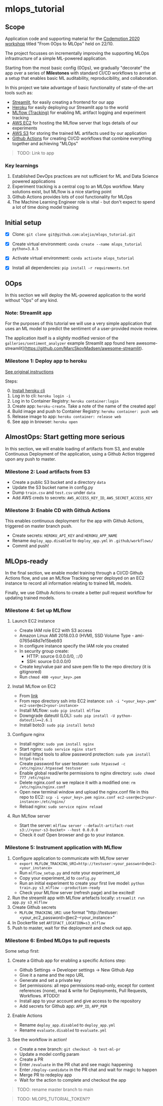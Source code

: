 # mlops_tutorial

## Scope

Application code and supporting material for the [Codemotion 2020 workshop](https://events.codemotion.com/conferences/online/2020/codemotion-online-tech-conference/workshops/) titled "From 0Ops to MLOps" held on 22/10.

The project focusses on incrementally improving the supporting MLOps infrastructure of a simple ML-powered application.

Starting from the most basic config (0Ops), we gradually "decorate" the app over a series of **Milestones** with standard CI/CD workflows to arrive at a setup that enables basic ML auditability, reproducibility, and collaboration.

In this project we take advantage of basic functionality of state-of-the-art tools such as:

- [Streamlit](https://www.streamlit.io/), for easily creating a frontend for our app
- [Heroku](https://www.heroku.com) for easily deploying our Streamlit app to the world
- [MLflow (Tracking)](https://mlflow.org/docs/latest/tracking.html) for enabling ML artifact logging and experiment tracking
- [AWS EC2](https://aws.amazon.com/ec2/) for hosting the MLflow server that logs details of our experiments
- [AWS S3](https://aws.amazon.com/s3/) for storing the trained ML artifacts used by our application
- [Github Actions](https://github.com/features/actions) for creating CI/CD workflows that combine everything together and achieving "MLOps"

> TODO: Link to app

### Key learnings

1. Established DevOps practices are not sufficient for ML and Data Science powered applications
2. Experiment tracking is a central cog to an MLOps workflow. Many solutions exist, but MLflow is a nice starting point
3. Github Actions provides lots of cool functionality for MLOps
4. The Machine Learning Engineer role is vital - but don't expect to spend a lot of time doing model training

## Initial setup

- [x] Clone: `git clone git@github.com:alejio/mlops_tutorial.git`

- [x] Create virtual environment: `conda create --name mlops_tutorial python=3.8.5`

- [x] Activate virtual environment: `conda activate mlops_tutorial`

- [x] Install all dependencies: `pip install -r requirements.txt`

## 0Ops

In this section we will deploy the ML-powered application to the world without "Ops" of any kind.

### Note: Streamlit app

For the purposes of this tutorial we will use a very simple application that uses an ML model to predict the sentiment of a user-provided movie review.

The application itself is a slightly modified version of the `galleries/sentiment_analyzer` example Streamlit app found here awesome-streamlit](https://github.com/MarcSkovMadsen/awesome-streamlit).

### Milestone 1: Deploy app to heroku

[See original instructions](https://devcenter.heroku.com/articles/container-registry-and-runtime)

Steps:

0. [Install heroku cli](https://devcenter.heroku.com/articles/heroku-cli)
1. Log in to cli: `heroku login -i`
2. Log in to Container Registry: `heroku container:login`
3. Create app: `heroku-create`. Take a note of the name of the created app!
4. Build image and push to Container Registry: `heroku container: push web`
5. Release image to app: `heroku container: release web`
6. See app in browser: `heroku open`

## AlmostOps: Start getting more serious

In this section, we will enable loading of artifacts from S3, and enable Continuous Deployment of the application, using a Github Action triggered upon any push to master.

### Milestone 2: Load artifacts from S3

- Create a public S3 bucket and a directory `data`
- Update the S3 bucket name in config.py
- Dump `train.csv` and `test.csv` under `data`
- Add AWS creds to secrets: `AWS_ACCESS_KEY_ID`, `AWS_SECRET_ACCESS_KEY`

### Milestone 3: Enable CD with Github Actions

This enables continuous deployment for the app with Github Actions, triggered on master branch push.

- Create secrets: `HEROKU_API_KEY` and `HEROKU_APP_NAME`
- Rename `deploy_app.disabled` to `deploy_app.yml` in `.github/workflows/`
- Commit and push!

## MLOps-ready

In the final section, we enable model training through a CI/CD Github Actions flow, and use an MLflow Tracking server deployed on an EC2 instance to record all information relating to trained ML models.

Finally, we use Github Actions to create a better pull request workflow for updating trained models.

### Milestone 4: Set up MLflow
1. Launch EC2 instance
    - Create IAM role EC2 with S3 access
    - Amazon Linux AMI 2018.03.0 (HVM), SSD Volume Type - ami-0765d48d7e15beb93
    - In configure instance specify the IAM role you created
    - In security group create:
        - HTTP: source 0.0.0.0/0, ::/0
        - SSH: source 0.0.0.0/0
    - Create key/value pair and save pem file to the repo directory (it is gitignored)
    - Run `chmod 400 <your_key>.pem`
    
2. Install MLflow on EC2
    - From [link](https://medium.com/@alexanderneshitov/how-to-run-an-mlflow-tracking-server-on-aws-ec2-d7afd0ac8008)
    - From repo directory ssh into EC2 instance: `ssh -i "<your_key>.pem" ec2-user@ec2<your-instance>`
    - Install MLflow: `sudo pip install mlflow`
    - Downgrade dateutil (LOL): `sudo pip install -U python-dateutil==2.6.1`
    - Install boto3: `sudo pip install boto3`
    
3. Configure nginx
    - Install nginx: `sudo yum install nginx`
    - Start nginx: `sudo service nginx start`
    - Install httpd tools to allow password protection: `sudo yum install httpd-tools`
    - Create password for user testuser: `sudo htpasswd -c /etc/nginx/.htpasswd testuser`
    - Enable global read/write permissions to nginx directory: `sudo chmod 777 /etc/nginx`
    - Delete nginx.conf so we replace it with a modified one: `rm /etc/nginx/nginx.conf`
    - Open new terminal window and upload the nginx.conf file in this repo to EC2: `scp -i <your_key>.pem nginx.conf ec2-user@ec2<your-instance>:/etc/nginx/`
    - Reload nginx: `sudo service nginx reload`
    
4. Run MLflow server
    - Start the server: `mlflow server --default-artifact-root s3://<your-s3-bucket> --host 0.0.0.0`
    - Check it out! Open browser and go to your instance.

### Milestone 5: Instrument application with MLflow

1. Configure application to communicate with MLflow server
    - `export MLFLOW_TRACKING_URI=http://testuser:<your_password>@ec2-<your_instance>`
    - Run `mlflow_setup.py` and note your experiment_id
    - Copy your experiment_id to `config.py`
    - Run an initial experiment to create your first live model: `python train.py s3_mlflow --production-ready`
    - Check your MLflow server (refresh page) and be excited!
2. Run the streamlit app with MLflow artefacts locally: `streamlit run app.py s3_mlflow`
3. Create Github secrets
    - `MLFLOW_TRACKING_URI`: use format "http://testuser:<your_ec2_password>@ec2-<your_instance>"
4. In Dockerfile set `ARTIFACT_LOCATION=s3_mlflow`
5. Push to master, wait for the deployment and check out app.

### Milestone 6: Embed MLOps to pull requests

Some setup first:

1. Create a Github app for enabling a specific Actions step:
    - Github Settings -> Developer settings -> New Github App
    - Give it a name and the repo URL
    - Generate and set a private key 
    - Set permissions: all repo permissions read-only, except for content references (none), read & write for Deployments, Pull Requests, Workflows. #TODO!
    - Install app to your account and give access to the repository
    - Add secrets for Github app: `APP_ID`, `APP_PEM`
    
2. Enable Actions
    - Rename `deploy_app.disabled` to `deploy_app.yml`
    - Rename `evaluate.disabled` to `evaluate.yml`
    
3. See the workflow in action!
    - Create a new branch: `git checkout -b test-ml-pr`
    - Update a model config param
    - Create a PR
    - Enter `/evaluate` in the PR chat and see magic happening
    - Enter `/deploy-candidate` in the PR chat and wait for magic to happen
    - Merge PR to redeploy app
    - Wait for the action to complete and checkout the app

> TODO: rename master branch to main

> TODO: MLOPS_TUTORIAL_TOKEN??